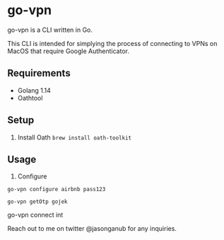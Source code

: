 # go-vpn

go-vpn is a CLI written in Go.

This CLI is intended for simplying the process of connecting to VPNs on MacOS that require Google Authenticator.

## Requirements
- Golang 1.14
- Oathtool

## Setup

1. Install Oath
```brew install oath-toolkit```

## Usage

1. Configure

`go-vpn configure airbnb pass123`

`go-vpn getOtp gojek`

go-vpn connect int

Reach out to me on twitter @jasonganub for any inquiries.